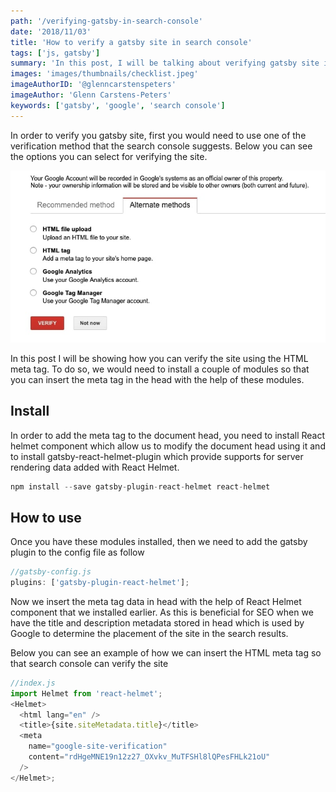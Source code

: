 ```yaml
---
path: '/verifying-gatsby-in-search-console'
date: '2018/11/03'
title: 'How to verify a gatsby site in search console'
tags: ['js, gatsby']
summary: 'In this post, I will be talking about verifying gatsby site in search console'
images: 'images/thumbnails/checklist.jpeg'
imageAuthorID: '@glenncarstenspeters'
imageAuthor: 'Glenn Carstens-Peters'
keywords: ['gatsby', 'google', 'search console']
---
```


In order to verify you gatsby site, first you would need to use one of the verification method that the search console suggests. Below you can see the options you can select for verifying the site.

![alternative-methods-to-verify-ownership](./search-console.jpg)

In this post I will be showing how you can verify the site using the HTML meta tag. To do so, we would need to install a couple of modules so that you can insert the meta tag in the head with the help of these modules.

## Install

In order to add the meta tag to the document head, you need to install React helmet component which allow us to modify the document head using it and to install gatsby-react-helmet-plugin which provide supports for server rendering data added with React Helmet.

```javascript
npm install --save gatsby-plugin-react-helmet react-helmet
```

## How to use

Once you have these modules installed, then we need to add the gatsby plugin to the config file as follow

```javascript
//gatsby-config.js
plugins: ['gatsby-plugin-react-helmet'];
```

Now we insert the meta tag data in head with the help of React Helmet component that we installed earlier. As this is beneficial for SEO when we have the title and description metadata stored in head which is used by Google to determine the placement of the site in the search results.

Below you can see an example of how we can insert the HTML meta tag so that search console can verify the site

```javascript
//index.js
import Helmet from 'react-helmet';
<Helmet>
  <html lang="en" />
  <title>{site.siteMetadata.title}</title>
  <meta
    name="google-site-verification"
    content="rdHgeMNE19n12z27_OXvkv_MuTFSHl8lQPesFHLk21oU"
  />
</Helmet>;
```

